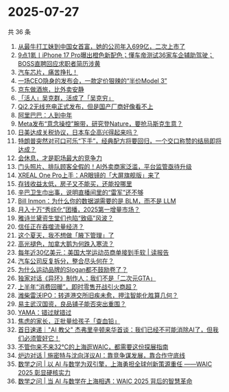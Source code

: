 # 2025-07-27

共 36 条

<!-- BEGIN 36KR -->
<!-- 最后更新时间 2025-07-27 00:32:33 +0800 -->
1. [从最牛打工妹到中国女首富，她的公司年入699亿，二次上市了](https://36kr.com/p/3394389681129856)
1. [9点1氪丨iPhone 17 Pro曝出橙色新配色；懂车帝测试36家车企辅助驾驶；BOSS直聘回应求职者简历涉黄](https://36kr.com/p/3394586947340680)
1. [汽车芯片，痛苦挣扎！](https://36kr.com/p/3395107708373122)
1. [一场CEO隐身的发布会，一款定价狠辣的“半价Model 3”](https://36kr.com/p/3395050002008455)
1. [京东做酒旅，比外卖安静](https://36kr.com/p/3394559503009926)
1. [「活人」吴克群，活成了「吴克穷」](https://36kr.com/p/3394231400401280)
1. [Qi2.2无线充电正式发布，但是国产厂商好像看不上](https://36kr.com/p/3395185890465926)
1. [阿里巴巴：人到中年](https://36kr.com/p/3394331415026051)
1. [Meta发布“意念操控”腕带，研究登Nature，要抢马斯克生意？](https://36kr.com/p/3394559572543621)
1. [日美达成关税协议，日本车企高兴得起来吗？](https://36kr.com/p/3395075065333888)
1. [特朗普突然对可口可乐“下手”，经典配方将要回归，一个交口称赞的结局即将达成？](https://36kr.com/p/3394974792763522)
1. [会休息，才是职场最大的竞争力](https://36kr.com/p/3395041635240067)
1. [门头照片、排队顾客全假的！AI外卖商家泛滥，平台监管亟待升级](https://36kr.com/p/3394515490478473)
1. [XREAL One Pro上手：AR眼镜的「大屏旗舰版」来了](https://36kr.com/p/3394504308021635)
1. [存钱收益太低，房子又不能买，还能投哪里](https://36kr.com/p/3395160415815811)
1. [辛巴卫生巾出事，说明直播间里的“雷军”还不够](https://36kr.com/p/3394330720094597)
1. [Bill Inmon：为什么你的数据湖需要的是 BLM，而不是 LLM](https://36kr.com/p/3395160704157831)
1. [月入十万“秀综化”团播，2025第一增量市场？](https://36kr.com/p/3394389895284865)
1. [雅诗兰黛资生堂们也陷“致癌”风波？](https://36kr.com/p/3394398030449030)
1. [信任正在吞噬流量经济？](https://36kr.com/p/3395102148069768)
1. [这个夏天，我不想做「腋下管理」了](https://36kr.com/p/3394226507909251)
1. [高光褪色，加拿大鹅为何跌入寒流？](https://36kr.com/p/3394355754096774)
1. [每年近30亿美元：美国大学运动员商单接到手软 | 读报告](https://36kr.com/p/3394390577072262)
1. [汽车公司反复拆分，整合尽头何在？](https://36kr.com/p/3395074853996930)
1. [为什么运动品牌的Slogan都不鼓励卷了？](https://36kr.com/p/3394464315984261)
1. [独家对话《异环》制作人：我们不是「二次元GTA」](https://36kr.com/p/3394464114722946)
1. [上半年“消费回暖”，即时零售开战引火商超？](https://36kr.com/p/3394376515684738)
1. [潍柴雷沃IPO：转道港交所旧疾未愈，押注智能化胜算几何？](https://36kr.com/p/3395187798481031)
1. [易主武汉国资，良品铺子能否突出重围？](https://36kr.com/p/3394403466004864)
1. [YAMA：错过就错过](https://36kr.com/p/3360354887272456)
1. [焦虑的家长，正批量给孩子「查血铅」](https://36kr.com/p/3395101794240644)
1. [首日速递｜"AI 教父" 杰弗里辛顿来华首谈：我们已经不可能消除AI了，但我们必须管好它！](https://36kr.com/p/3395845615388809)
1. [不管你来不来32°C的上海逛WAIC，都需要这份探展指南](https://36kr.com/p/3395805438052489)
1. [炉边对话 | 施密特与沈向洋议AI：靠竞争谋发展，靠合作守底线](https://36kr.com/p/3395850779527301)
1. [数学之问 | 以 AI 与数学为双引擎，上海勇担全球创新策源重任 ——WAIC 2025 彰显硬核实力](https://36kr.com/p/3395854017612160)
1. [数学之问 | 当 AI 与数学在上海相遇：WAIC 2025 背后的智慧革命](https://36kr.com/p/3395906876475528)
<!-- END 36KR -->